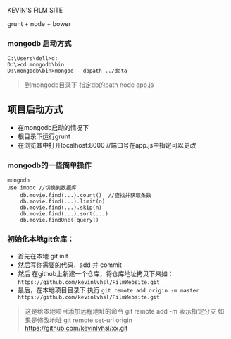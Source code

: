 KEVIN'S FILM SITE

grunt + node + bower




### mongodb 启动方式
```
C:\Users\dell>d:
D:\>cd mongodb\bin
D:\mongodb\bin>mongod --dbpath ../data  
```
> 到mongodb目录下 指定db的path 
node app.js

## 项目启动方式
+ 在mongodb启动的情况下
+ 根目录下运行grunt
+ 在浏览其中打开localhost:8000   //端口号在app.js中指定可以更改


### mongodb的一些简单操作

```
mongodb
use imooc //切换到数据库
    db.movie.find(...).count()  //查找并获取条数
    db.movie.find(...).limit(n)
    db.movie.find(...).skip(n)
    db.movie.find(...).sort(...)
    db.movie.findOne([query])

```


### 初始化本地git仓库：
+ 首先在本地 git init
+ 然后写你需要的代码，add 并 commit
+ 然后 在github上新建一个仓库，将仓库地址拷贝下来如：`https://github.com/kevinlvhsl/FilmWebsite.git`
+ 最后，在本地项目目录下 执行 `git remote add origin -m master https://github.com/kevinlvhsl/FilmWebsite.git`

> 这是给本地项目添加远程地址的命令 git remote add    -m 表示指定分支
> 如果是修改地址 git remote set-url origin https://github.com/kevinlvhsl/xx.git